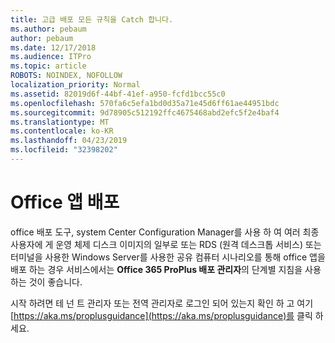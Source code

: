 ```yaml
---
title: 고급 배포 모든 규칙을 Catch 합니다.
ms.author: pebaum
author: pebaum
ms.date: 12/17/2018
ms.audience: ITPro
ms.topic: article
ROBOTS: NOINDEX, NOFOLLOW
localization_priority: Normal
ms.assetid: 82019d6f-44bf-41ef-a950-fcfd1bcc55c0
ms.openlocfilehash: 570fa6c5efa1bd0d35a71e45d6ff61ae44951bdc
ms.sourcegitcommit: 9d78905c512192ffc4675468abd2efc5f2e4baf4
ms.translationtype: MT
ms.contentlocale: ko-KR
ms.lasthandoff: 04/23/2019
ms.locfileid: "32398202"
---
```

# <a name="deploy-office-apps"></a>Office 앱 배포

office 배포 도구, system Center Configuration Manager를 사용 하 여 여러 최종 사용자에 게 운영 체제 디스크 이미지의 일부로 또는 RDS (원격 데스크톱 서비스) 또는 터미널을 사용한 Windows Server를 사용한 공유 컴퓨터 시나리오를 통해 office 앱을 배포 하는 경우 서비스에서는 **Office 365 ProPlus 배포 관리자**의 단계별 지침을 사용 하는 것이 좋습니다.
  
시작 하려면 테 넌 트 관리자 또는 전역 관리자로 로그인 되어 있는지 확인 하 고 여기 [https://aka.ms/proplusguidance](https://aka.ms/proplusguidance)를 클릭 하세요.
  

